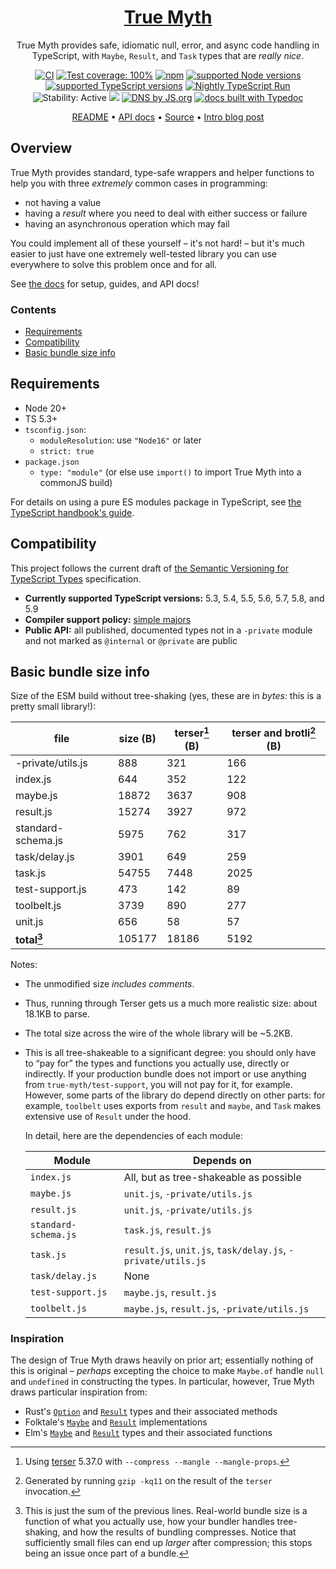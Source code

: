 <h1 align="center"><a href='https://github.com/true-myth/true-myth'>True Myth</a></h1>

<p align="center">True Myth provides safe, idiomatic null, error, and async code handling in TypeScript, with <code>Maybe</code>, <code>Result</code>, and <code>Task</code> types that are <em>really nice</em>.</p>

<p align="center">
  <a href='https://github.com/true-myth/true-myth/blob/main/.github/workflows/CI.yml'><img src='https://github.com/true-myth/true-myth/actions/workflows/CI.yml/badge.svg?branch=main' title='CI'></a>
  <a href='https://github.com/true-myth/true-myth/blob/master/package.json#L78-L85'><img src='https://img.shields.io/badge/Vitest-100%25-0a7c00.svg' alt='Test coverage: 100%'></a>
  <a href='https://www.npmjs.com/package/true-myth'><img src='https://img.shields.io/npm/v/true-myth.svg' alt='npm'></a>
  <a href='https://github.com/true-myth/true-myth/blob/main/.github/workflows/CI.yml#L25'><img src='https://img.shields.io/badge/Node-18%20LTS%20%7C%2020%20LTS%20%7C%2022-darkgreen' alt='supported Node versions'></a>
  <a href='https://github.com/true-myth/true-myth/blob/main/.github/workflows/CI.yml#L59'><img src='https://img.shields.io/badge/TypeScript-5.3%20%3C=%205.9%20%7C%20next-3178c6' alt='supported TypeScript versions'></a>
  <a href='https://github.com/true-myth/true-myth/blob/main/.github/workflows/Nightly.yml'><img src='https://github.com/true-myth/true-myth/workflows/Nightly%20TypeScript%20Run/badge.svg' alt='Nightly TypeScript Run'></a>
  <img src='https://img.shields.io/badge/stability-active-663399' alt='Stability: Active'>
  <a href='https://github.com/true-myth/true-myth/blob/main/LICENSE'><img src='https://img.shields.io/github/license/true-myth/true-myth.svg'></a>
  <a href='https://js.org'><img src='https://img.shields.io/badge/dns-js.org-ffb400.svg' alt='DNS by JS.org'></a>
  <a href='http://true-myth.js.org'><img src='https://img.shields.io/badge/docs-Typedoc-009fb5.svg' alt='docs built with Typedoc'></a>
</p>

<p align="center">
  <a href='https://github.com/true-myth/true-myth'>README</a> • <a href='https://true-myth.js.org'>API docs</a> • <a href='https://github.com/true-myth/true-myth/tree/main/src'>Source</a> • <a href='http://www.chriskrycho.com/2017/announcing-true-myth-10.html'>Intro blog post</a>
</p>

## Overview

True Myth provides standard, type-safe wrappers and helper functions to help you with three _extremely_ common cases in programming:

- not having a value
- having a _result_ where you need to deal with either success or failure
- having an asynchronous operation which may fail

You could implement all of these yourself – it's not hard! – but it's much easier to just have one extremely well-tested library you can use everywhere to solve this problem once and for all.

See [the docs](https://true-myth.js.org) for setup, guides, and API docs!

### Contents

- [Requirements](#requirements)
- [Compatibility](#compatibility)
- [Basic bundle size info](#basic-bundle-size-info)

## Requirements

- Node 20+
- TS 5.3+
- `tsconfig.json`:
  - `moduleResolution`: use `"Node16"` or later
  - `strict: true`
- `package.json`
  - `type: "module"` (or else use `import()` to import True Myth into a commonJS build)

For details on using a pure ES modules package in TypeScript, see [the TypeScript handbook's guide](https://www.typescriptlang.org/docs/handbook/esm-node.html).


## Compatibility

This project follows the current draft of [the Semantic Versioning for TypeScript Types][semver] specification.

- **Currently supported TypeScript versions:** 5.3, 5.4, 5.5, 5.6, 5.7, 5.8, and 5.9
- **Compiler support policy:** [simple majors][sm]
- **Public API:** all published, documented types not in a `-private` module and not marked as `@internal` or `@private` are public

[semver]: https://www.semver-ts.org
[sm]: https://www.semver-ts.org/formal-spec/5-compiler-considerations.html#simple-majors

## Basic bundle size info

Size of the ESM build without tree-shaking (yes, these are in *bytes*: this is a pretty small library!):

|       file         | size (B) | terser[^terser] (B) | terser and brotli[^brotli] (B) |
| ------------------ | -------- | ------------------- | ------------------------------ |
| -private/utils.js  |      888 |                 321 |                            166 |
| index.js           |      644 |                 352 |                            122 |
| maybe.js           |    18872 |                3637 |                            908 |
| result.js          |    15274 |                3927 |                            972 |
| standard-schema.js |     5975 |                 762 |                            317 |
| task/delay.js      |     3901 |                 649 |                            259 |
| task.js            |    54755 |                7448 |                           2025 |
| test-support.js    |      473 |                 142 |                             89 |
| toolbelt.js        |     3739 |                 890 |                            277 |
| unit.js            |      656 |                  58 |                             57 |
| **total[^total]**  |   105177 |               18186 |                           5192 |


Notes:

- The unmodified size *includes comments*.
- Thus, running through Terser gets us a much more realistic size: about 18.1KB to parse.
- The total size across the wire of the whole library will be ~5.2KB.
- This is all tree-shakeable to a significant degree: you should only have to “pay for” the types and functions you actually use, directly or indirectly. If your production bundle does not import or use anything from `true-myth/test-support`, you will not pay for it, for example. However, some parts of the library do depend directly on other parts: for example, `toolbelt` uses exports from `result` and `maybe`, and `Task` makes extensive use of `Result` under the hood.

    In detail, here are the dependencies of each module:

    | Module               | Depends on                                                   |
    | -------------------- | ------------------------------------------------------------ |
    | `index.js`           | All, but as tree-shakeable as possible                       |
    | `maybe.js`           | `unit.js`, `-private/utils.js`                               |
    | `result.js`          | `unit.js`, `-private/utils.js`                               |
    | `standard-schema.js` | `task.js`, `result.js`                                       |
    | `task.js`            | `result.js`, `unit.js`, `task/delay.js`, `-private/utils.js` |
    | `task/delay.js`      | None                                                         |
    | `test-support.js`    | `maybe.js`, `result.js`                                      |
    | `toolbelt.js`        | `maybe.js`, `result.js`, `-private/utils.js`                 |

[^terser]: Using [terser](https://github.com/terser/terser) 5.37.0 with `--compress --mangle --mangle-props`.

[^brotli]: Generated by running `gzip -kq11` on the result of the `terser` invocation.

[^total]: This is just the sum of the previous lines. Real-world bundle size is a function of what you actually use, how your bundler handles tree-shaking, and how the results of bundling compresses. Notice that sufficiently small files can end up _larger_ after compression; this stops being an issue once part of a bundle.


### Inspiration

The design of True Myth draws heavily on prior art; essentially nothing of this is original – _perhaps_ excepting the choice to make `Maybe.of` handle `null` and `undefined` in constructing the types. In particular, however, True Myth draws particular inspiration from:

- Rust's [`Option`][rs-option] and [`Result`][rs-result] types and their associated methods
- Folktale's [`Maybe`][ft-maybe] and [`Result`][ft-result] implementations
- Elm's [`Maybe`][elm-maybe] and [`Result`][elm-result] types and their
  associated functions

[rs-option]: https://doc.rust-lang.org/stable/std/option/
[rs-result]: https://doc.rust-lang.org/stable/std/result/
[ft-maybe]: http://folktale.origamitower.com/api/v2.0.0/en/folktale.maybe.html
[ft-result]: http://folktale.origamitower.com/api/v2.0.0/en/folktale.result.html
[elm-maybe]: http://package.elm-lang.org/packages/elm-lang/core/5.1.1/Maybe
[elm-result]: http://package.elm-lang.org/packages/elm-lang/core/5.1.1/Result
